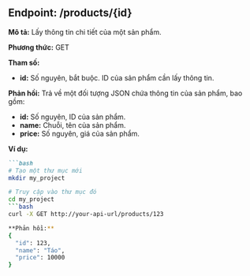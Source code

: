 ## Endpoint: /products/{id}

**Mô tả:** Lấy thông tin chi tiết của một sản phẩm.

**Phương thức:** GET

**Tham số:**
* **id:** Số nguyên, bắt buộc. ID của sản phẩm cần lấy thông tin.

**Phản hồi:**
Trả về một đối tượng JSON chứa thông tin của sản phẩm, bao gồm:
* **id:** Số nguyên, ID của sản phẩm.
* **name:** Chuỗi, tên của sản phẩm.
* **price:** Số nguyên, giá của sản phẩm.

**Ví dụ:**
```markdown
```bash
# Tạo một thư mục mới
mkdir my_project

# Truy cập vào thư mục đó
cd my_project
```bash
curl -X GET http://your-api-url/products/123

**Phản hồi:**
{
  "id": 123,
  "name": "Táo",
  "price": 10000
}
